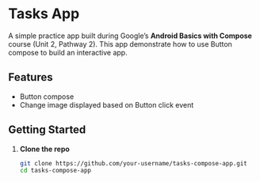 # Tasks App

A simple practice app built during Google’s **Android Basics with Compose** course (Unit 2, Pathway 2). This app demonstrate how to use Button compose to build an interactive app.

## Features

- Button compose
- Change image displayed based on Button click event

## Getting Started

1. **Clone the repo**  
   ```bash
   git clone https://github.com/your-username/tasks-compose-app.git
   cd tasks-compose-app
